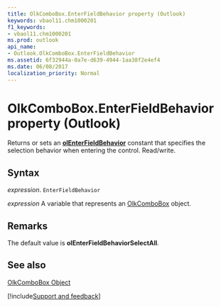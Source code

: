 ```yaml
---
title: OlkComboBox.EnterFieldBehavior property (Outlook)
keywords: vbaol11.chm1000201
f1_keywords:
- vbaol11.chm1000201
ms.prod: outlook
api_name:
- Outlook.OlkComboBox.EnterFieldBehavior
ms.assetid: 6f32944a-0a7e-d639-4944-1aa38f2e4ef4
ms.date: 06/08/2017
localization_priority: Normal
---
```



# OlkComboBox.EnterFieldBehavior property (Outlook)

Returns or sets an  **[olEnterFieldBehavior](Outlook.OlEnterFieldBehavior.md)** constant that specifies the selection behavior when entering the control. Read/write.


## Syntax

_expression_. `EnterFieldBehavior`

_expression_ A variable that represents an [OlkComboBox](Outlook.OlkComboBox.md) object.


## Remarks

The default value is  **olEnterFieldBehaviorSelectAll**.


## See also


[OlkComboBox Object](Outlook.OlkComboBox.md)

[!include[Support and feedback](~/includes/feedback-boilerplate.md)]